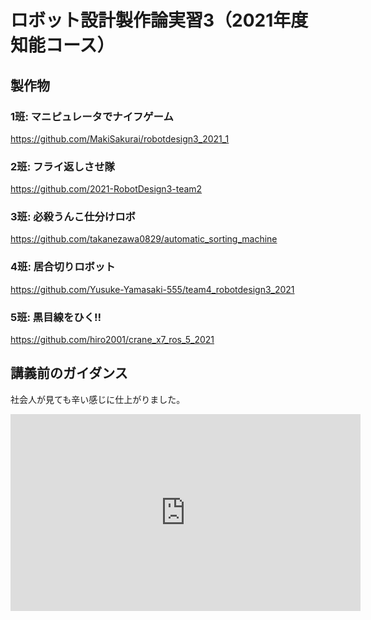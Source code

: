 # ロボット設計製作論実習3（2021年度知能コース）


## 製作物

### 1班: マニピュレータでナイフゲーム

https://github.com/MakiSakurai/robotdesign3_2021_1

### 2班: フライ返しさせ隊

https://github.com/2021-RobotDesign3-team2

### 3班: 必殺うんこ仕分けロボ

https://github.com/takanezawa0829/automatic_sorting_machine

### 4班: 居合切りロボット

https://github.com/Yusuke-Yamasaki-555/team4_robotdesign3_2021

### 5班: 黒目線をひく‼

https://github.com/hiro2001/crane_x7_ros_5_2021

## 講義前のガイダンス

社会人が見ても辛い感じに仕上がりました。

<iframe width="560" height="315" src="https://www.youtube.com/embed/ZDQYWIMv_jc" title="YouTube video player" frameborder="0" allow="accelerometer; autoplay; clipboard-write; encrypted-media; gyroscope; picture-in-picture" allowfullscreen></iframe>


